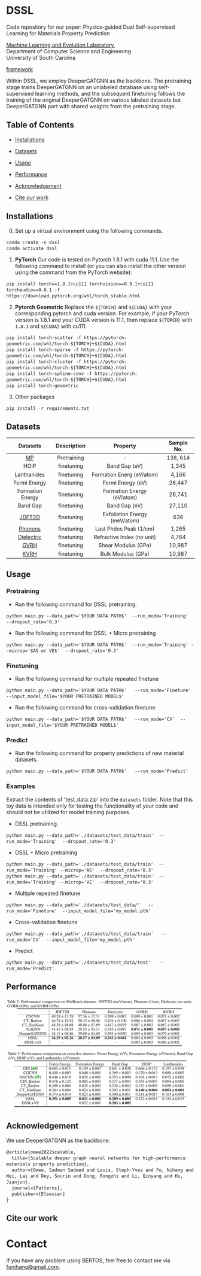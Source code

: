 # DSSL
Code repository for our paper: Physics-guided Dual Self-supervised Learning for Materials Property Prediction

[Machine Learning and Evolution Laboratory](http://mleg.cse.sc.edu/),<br>
Department of Computer Science and Engineering <br>
University of South Carolina

[framework](./figures/framework.pdf)

Within DSSL, we employ DeeperGATGNN as the backbone. The pretraining stage trains DeeperGATGNN on an unlabeled database using self-supervised learning methods, and the subsequent finetuning follows the training of the original DeeperGATGNN on various labeled datasets but DeeperGATGNN part with shared weights from the pretraining stage.
## Table of Contents
- [Installations](#Installations)

- [Datasets](#Datasets)

- [Usage](#Usage)

- [Performance](#Performance)

- [Acknowledgement](#Acknowledgement)

- [Cite our work](#Cite<br>our<br>work)

## Installations

0. Set up a virtual environment using the following commands.
```
conda create -n dssl
conda activate dssl
```

1. **PyTorch**
Our code is tested on Pytorch 1.8.1 with cuda 11.1. Use the following command to install (or you can also install the other version using the command from the PyTorch website):
```
pip install torch==1.8.1+cu111 torchvision==0.9.1+cu111 torchaudio==0.8.1 -f https://download.pytorch.org/whl/torch_stable.html
```
 
2. **Pytorch Geometric**
Replace the `${TORCH}` and `${CUDA}` with your corresponding pytorch and cuda version. For example, if your PyTorch version is 1.8.1 and your CUDA version is 11.1, then replace `${TORCH}` with `1.8.1` and `${CUDA}` with cu111.
```
pip install torch-scatter -f https://pytorch-geometric.com/whl/torch-${TORCH}+${CUDA}.html
pip install torch-sparse -f https://pytorch-geometric.com/whl/torch-${TORCH}+${CUDA}.html
pip install torch-cluster -f https://pytorch-geometric.com/whl/torch-${TORCH}+${CUDA}.html
pip install torch-spline-conv -f https://pytorch-geometric.com/whl/torch-${TORCH}+${CUDA}.html
pip install torch-geometric
```

3. Other packages
```
pip install -r requirements.txt
```  

## Datasets  
| Datasets  | Description | Property | Sample No.|
| :---: | :---: | :---: | :---: | 
|  [MP](https://next-gen.materialsproject.org/)  | Pretraining  | - | 138, 614|
|  HOIP  | finetuning  | Band Gap (eV) | 1,345|
|  Lanthanides  | finetuning  | Formation Energ (eV/atom) | 4,166 | 
|  Fermi Energy  | finetuning  | Fermi Energy (eV) | 26,447 |
|  Formation Energy  | finetuning  | Formation Energy (eV/atom) | 26,741 |
|  Band Gap  | finetuning  | Band Gap (eV) | 27,110 |
|  [JDFT2D](https://matbench.materialsproject.org/Benchmark%20Info/matbench_v0.1/)  | finetuning  | Exfoliation Energy (meV/atom) | 636 |
|  [Phonons](https://matbench.materialsproject.org/Benchmark%20Info/matbench_v0.1/)  | finetuning  | Last Phdos Peak (1/cm) | 1,265 |
|  [Dielectric](https://matbench.materialsproject.org/Benchmark%20Info/matbench_v0.1/)  | finetuning  | Refractive Index (no unit) | 4,764 |
|  [GVRH](https://matbench.materialsproject.org/Benchmark%20Info/matbench_v0.1/)  | finetuning  | Shear Modulus (GPa)  | 10,987 |
|  [KVRH](https://matbench.materialsproject.org/Benchmark%20Info/matbench_v0.1/)  | finetuning  | Bulk Modulus (GPa) | 10,987|

## Usage
### Pretraining
* Run the following command for DSSL pretraining.
```
python main.py --data_path='$YOUR DATA PATH$'  --run_mode='Training'  --dropout_rate='0.3'
``` 
* Run the following command for DSSL + Micro pretraining
```
python main.py --data_path='$YOUR DATA PATH$'  --run_mode='Training' --microp='$AS or VE$'  --dropout_rate='0.3'
```
### Finetuning
* Run the following command for multiple repeated finetune
```
python main.py --data_path='$YOUR DATA PATH$'   --run_mode='Finetune'  --input_model_file='$YOUR PRETRAINED MODEL$' 
```
* Run the following command for cross-validation finetune
```
python main.py --data_path='$YOUR DATA PATH$'   --run_mode='CV'  --input_model_file='$YOUR PRETRAINED MODEL$' 
```  
  
### Predict
* Run the following command for property predictions of new material datasets.
```
python main.py --data_path='$YOUR DATA PATH$'   --run_mode='Predict'  
```
### Examples
Extract the contents of 'test_data.zip' into the `datasets` folder. Note that this toy data is intended only for testing the functionality of your code and should not be utilized for model training purposes.
* DSSL pretraining.
```
python main.py --data_path='./datasets/test_data/train'  --run_mode='Training'  --dropout_rate='0.3'
``` 
* DSSL + Micro pretraining
```
python main.py --data_path='./datasets/test_data/train'  --run_mode='Training' --microp='AS'  --dropout_rate='0.3'
python main.py --data_path='./datasets/test_data/train'  --run_mode='Training' --microp='VE'  --dropout_rate='0.3'
```
* Multiple repeated finetune
```
python main.py --data_path='./datasets/test_data/'   --run_mode='Finetune'  --input_model_file='my_model.pth' 
```
* Cross-validation finetune
```
python main.py --data_path='./datasets/test_data/train'   --run_mode='CV'  --input_model_file='my_model.pth' 
```
* Predict
```
python main.py --data_path='./datasets/test_data/test'   --run_mode='Predict'  
```

## Performance
![Performance1](./figures/perform1.png)
![Performance2](./figures/perform2.png)

## Acknowledgement
We use DeeperGATGNN as the backbone.
```
@article{omee2022scalable,
  title={Scalable deeper graph neural networks for high-performance materials property prediction},
  author={Omee, Sadman Sadeed and Louis, Steph-Yves and Fu, Nihang and Wei, Lai and Dey, Sourin and Dong, Rongzhi and Li, Qinyang and Hu, Jianjun},
  journal={Patterns},
  publisher={Elsevier}
}
```

## Cite our work


# Contact
If you have any problem using BERTOS, feel free to contact me via [funihang@gmail.com](mailto:funihang@gmail.com).


